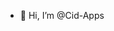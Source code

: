 - 👋 Hi, I’m @Cid-Apps

<!---
Cid-Apps/Cid-Apps is a ✨ special ✨ repository because its `README.md` (this file) appears on your GitHub profile.
You can click the Preview link to take a look at your changes.
--->
